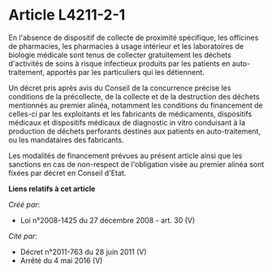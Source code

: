 # Article L4211-2-1

En l'absence de dispositif de collecte de proximité spécifique, les officines de pharmacies, les pharmacies à usage intérieur
et les laboratoires de biologie médicale sont tenus de collecter gratuitement les déchets d'activités de soins à risque
infectieux produits par les patients en auto-traitement, apportés par les particuliers qui les détiennent. 

Un décret pris après avis du Conseil de la concurrence précise les conditions de la précollecte, de la collecte et de la
destruction des déchets mentionnés au premier alinéa, notamment les conditions du financement de celles-ci par les
exploitants et les fabricants de médicaments, dispositifs médicaux et dispositifs médicaux de diagnostic in vitro conduisant
à la production de déchets perforants destinés aux patients en auto-traitement, ou les mandataires des fabricants. 

Les modalités de financement prévues au présent article ainsi que les sanctions en cas de non-respect de l'obligation visée
au premier alinéa sont fixées par décret en Conseil d'Etat.

**Liens relatifs à cet article**

_Créé par_:

  - Loi n°2008-1425 du 27 décembre 2008 - art. 30 (V)

_Cité par_:

  - Décret n°2011-763 du 28 juin 2011 (V)
  - Arrêté du 4 mai 2016 (V)
